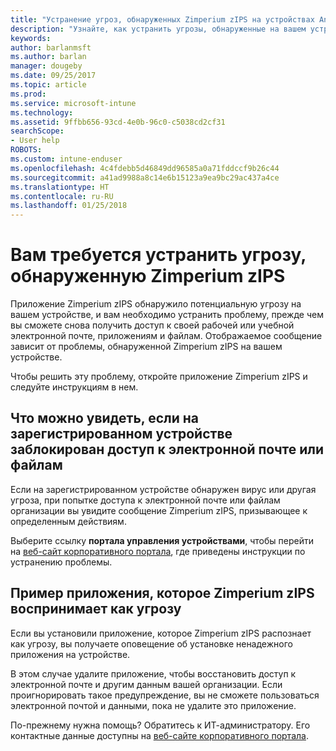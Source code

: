 ```yaml
---
title: "Устранение угроз, обнаруженных Zimperium zIPS на устройствах Android | Документы Майкрософт"
description: "Узнайте, как устранить угрозы, обнаруженные на вашем устройстве Android."
keywords: 
author: barlanmsft
ms.author: barlan
manager: dougeby
ms.date: 09/25/2017
ms.topic: article
ms.prod: 
ms.service: microsoft-intune
ms.technology: 
ms.assetid: 9ffbb656-93cd-4e0b-96c0-c5038cd2cf31
searchScope:
- User help
ROBOTS: 
ms.custom: intune-enduser
ms.openlocfilehash: 4c4fdebb5d46849dd96585a0a71fddccf9b26c44
ms.sourcegitcommit: a41ad9988a8c14e6b15123a9ea9bc29ac437a4ce
ms.translationtype: HT
ms.contentlocale: ru-RU
ms.lasthandoff: 01/25/2018
---
```

# <a name="you-need-to-resolve-a-threat-found-by-zimperium-zips"></a>Вам требуется устранить угрозу, обнаруженную Zimperium zIPS

Приложение Zimperium zIPS обнаружило потенциальную угрозу на вашем устройстве, и вам необходимо устранить проблему, прежде чем вы сможете снова получить доступ к своей рабочей или учебной электронной почте, приложениям и файлам. Отображаемое сообщение зависит от проблемы, обнаруженной Zimperium zIPS на вашем устройстве.

Чтобы решить эту проблему, откройте приложение Zimperium zIPS и следуйте инструкциям в нем.

## <a name="what-you-might-see-if-your-enrolled-device-is-blocked-from-accessing-email-or-files"></a>Что можно увидеть, если на зарегистрированном устройстве заблокирован доступ к электронной почте или файлам

Если на зарегистрированном устройстве обнаружен вирус или другая угроза, при попытке доступа к электронной почте или файлам организации вы увидите сообщение Zimperium zIPS, призывающее к определенным действиям.

Выберите ссылку **портала управления устройствами**, чтобы перейти на [веб-сайт корпоративного портала](https://portal.manage.microsoft.com#HelpDeskDialog), где приведены инструкции по устранению проблемы.

## <a name="example-of-an-app-that-zimperium-zips-sees-as-a-threat"></a>Пример приложения, которое Zimperium zIPS воспринимает как угрозу

Если вы установили приложение, которое Zimperium zIPS распознает как угрозу, вы получаете оповещение об установке ненадежного приложения на устройстве.

В этом случае удалите приложение, чтобы восстановить доступ к электронной почте и другим данным вашей организации. Если проигнорировать такое предупреждение, вы не сможете пользоваться электронной почтой и данными, пока не удалите это приложение.

По-прежнему нужна помощь? Обратитесь к ИТ-администратору. Его контактные данные доступны на [веб-сайте корпоративного портала](https://portal.manage.microsoft.com#HelpDeskDialog).
